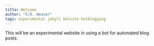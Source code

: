 ```yaml
---
title: Welcome
author: "S.R. Weaver"
tags: experimental jekyll botsite botblogging
---
```

This will be an experimental website in using a bot for automated blog posts.
